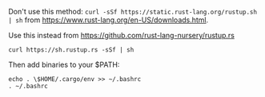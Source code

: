 Don't use this method: `curl -sSf https://static.rust-lang.org/rustup.sh | sh` from https://www.rust-lang.org/en-US/downloads.html.

Use this instead from https://github.com/rust-lang-nursery/rustup.rs

`curl https://sh.rustup.rs -sSf | sh`

Then add binaries to your $PATH:

```
echo . \$HOME/.cargo/env >> ~/.bashrc
. ~/.bashrc
```

